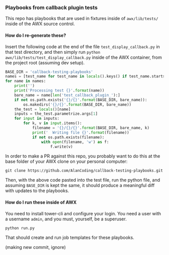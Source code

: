 ### Playbooks from callback plugin tests

This repo has playbooks that are used in fixtures inside of `awx/lib/tests/`
inside of the AWX source control.

#### How do I re-generate these?

Insert the following code at the end of the file `test_display_callback.py`
in that test directory, and then simply run
`python awx/lib/tests/test_display_callback.py` inside of the AWX container,
from the project root (assuming dev setup).


```python
BASE_DIR = 'callback-testing-playbooks'
names = [test_name for test_name in locals().keys() if test_name.startswith('test_')]
for name in names:
    print('')
    print('Processing test {}'.format(name))
    bare_name = name[len('test_callback_plugin_'):]
    if not os.path.exists('{}/{}'.format(BASE_DIR, bare_name)):
        os.makedirs('{}/{}'.format(BASE_DIR, bare_name))
    the_test = locals()[name]
    inputs = the_test.parametrize.args[1]
    for input in inputs:
        for k, v in input.items():
            filename = '{}/{}/{}'.format(BASE_DIR, bare_name, k)
            print('  Writing file {}'.format(filename))
            if not os.path.exists(filename):
                with open(filename, 'w') as f:
                    f.write(v)
```

In order to make a PR against this repo, you probably want to do this
at the base folder of your AWX clone on your personal computer:

```
git clone https://github.com/AlanCoding/callback-testing-playbooks.git
```

Then, with the above code pasted into the test file, run the python file,
and assuming `BASE_DIR` is kept the same, it should produce a meaningful
diff with updates to the playbooks.

#### How do I run these inside of AWX

You need to install tower-cli and configure your login.
You need a user with a username `admin`, and you must, yourself, be a
superuser.

```
python run.py
```

That should create and run job templates for these playbooks.

(making new commit, ignore)
